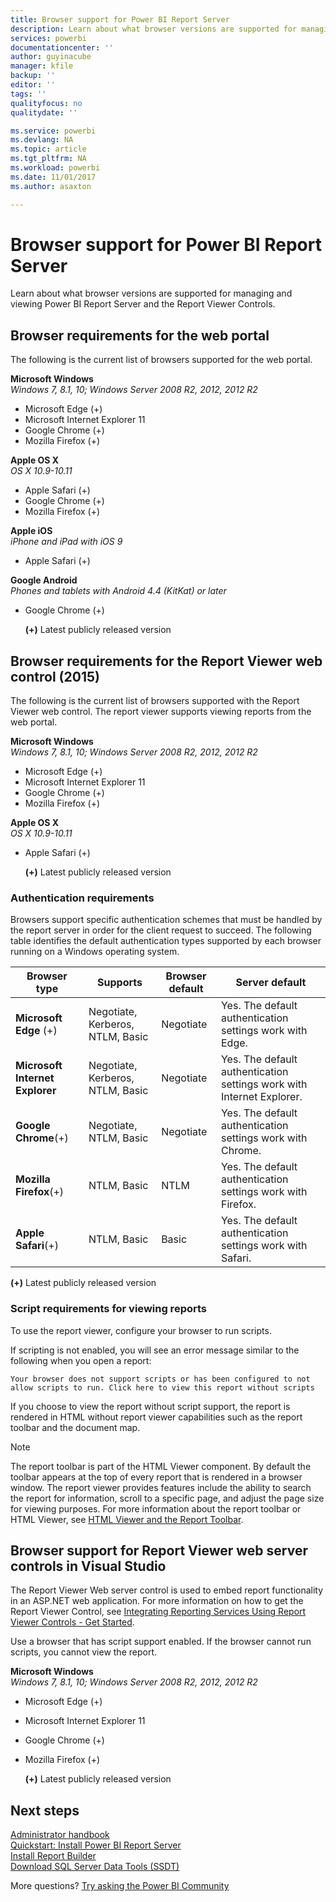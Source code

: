 ```yaml
---
title: Browser support for Power BI Report Server
description: Learn about what browser versions are supported for managing and viewing Power BI Report Server and the Report Viewer Controls.
services: powerbi
documentationcenter: ''
author: guyinacube
manager: kfile
backup: ''
editor: ''
tags: ''
qualityfocus: no
qualitydate: ''

ms.service: powerbi
ms.devlang: NA
ms.topic: article
ms.tgt_pltfrm: NA
ms.workload: powerbi
ms.date: 11/01/2017
ms.author: asaxton

---
```

# Browser support for Power BI Report Server
Learn about what browser versions are supported for managing and viewing Power BI Report Server and the Report Viewer Controls.

## Browser requirements for the web portal
The following is the current list of browsers supported for the web portal.

**Microsoft Windows**  
*Windows 7, 8.1, 10; Windows Server 2008 R2, 2012, 2012 R2*

* Microsoft Edge (+)
* Microsoft Internet Explorer 11
* Google Chrome (+)
* Mozilla Firefox (+)

**Apple OS X**  
*OS X 10.9-10.11*

* Apple Safari (+)
* Google Chrome (+)
* Mozilla Firefox (+)

**Apple iOS**  
*iPhone and iPad with iOS 9*

* Apple Safari (+)

**Google Android**  
*Phones and tablets with Android 4.4 (KitKat) or later*

* Google Chrome (+)
  
  **(+)** Latest publicly released version

## Browser requirements for the Report Viewer web control (2015)
The following is the current list of browsers supported with the Report Viewer web control. The report viewer supports viewing reports from the web portal.

**Microsoft Windows**  
*Windows 7, 8.1, 10; Windows Server 2008 R2, 2012, 2012 R2*

* Microsoft Edge (+)
* Microsoft Internet Explorer 11
* Google Chrome (+)
* Mozilla Firefox (+)

**Apple OS X**  
*OS X 10.9-10.11*

* Apple Safari (+)
  
  **(+)** Latest publicly released version

### Authentication requirements
Browsers support specific authentication schemes that must be handled by the report server in order for the client request to succeed. The following table identifies the default authentication types supported by each browser running on a Windows operating system.

| **Browser type** | **Supports** | **Browser default** | **Server default** |
| --- | --- | --- | --- |
| **Microsoft Edge** (+) |Negotiate, Kerberos, NTLM, Basic |Negotiate |Yes. The default authentication settings work with Edge. |
| **Microsoft Internet Explorer** |Negotiate, Kerberos, NTLM, Basic |Negotiate |Yes. The default authentication settings work with Internet Explorer. |
| **Google Chrome**(+) |Negotiate, NTLM, Basic |Negotiate |Yes. The default authentication settings work with Chrome. |
| **Mozilla Firefox**(+) |NTLM, Basic |NTLM |Yes. The default authentication settings work with Firefox. |
| **Apple Safari**(+) |NTLM, Basic |Basic |Yes. The default authentication settings work with Safari. |

 **(+)** Latest publicly released version

### Script requirements for viewing reports
To use the report viewer, configure your browser to run scripts.

If scripting is not enabled, you will see an error message similar to the following when you open a report:

```
Your browser does not support scripts or has been configured to not allow scripts to run. Click here to view this report without scripts
```

 If you choose to view the report without script support, the report is rendered in HTML without report viewer capabilities such as the report toolbar and the document map.

> [!NOTE]
> The report toolbar is part of the HTML Viewer component. By default the toolbar appears at the top of every report that is rendered in a browser window. The report viewer provides features include the ability to search the report for information, scroll to a specific page, and adjust the page size for viewing purposes. For more information about the report toolbar or HTML Viewer, see [HTML Viewer and the Report Toolbar](https://docs.microsoft.com/sql/reporting-services/html-viewer-and-the-report-toolbar).
> 
> 

## Browser support for Report Viewer web server controls in Visual Studio
The Report Viewer Web server control is used to embed report functionality in an ASP.NET web application. For more information on how to get the Report Viewer Control, see [Integrating Reporting Services Using Report Viewer Controls - Get Started](https://docs.microsoft.com/sql/reporting-services/application-integration/integrating-reporting-services-using-reportviewer-controls-get-started).

Use a browser that has script support enabled. If the browser cannot run scripts, you cannot view the report.

**Microsoft Windows**  
*Windows 7, 8.1, 10; Windows Server 2008 R2, 2012, 2012 R2*

* Microsoft Edge (+)
* Microsoft Internet Explorer 11
* Google Chrome (+)
* Mozilla Firefox (+)
  
  **(+)** Latest publicly released version

## Next steps
[Administrator handbook](reportserver-admin-handbook-overview.md)  
[Quickstart: Install Power BI Report Server](reportserver-quickstart-install-report-server.md)  
[Install Report Builder](https://docs.microsoft.com/sql/reporting-services/install-windows/install-report-builder)  
[Download SQL Server Data Tools (SSDT)](http://go.microsoft.com/fwlink/?LinkID=616714)

More questions? [Try asking the Power BI Community](https://community.powerbi.com/)

